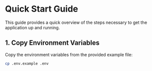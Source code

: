 # Quick Start Guide

This guide provides a quick overview of the steps necessary to get the application up and running.

## 1. Copy Environment Variables

Copy the environment variables from the provided example file:

```bash
cp .env.example .env